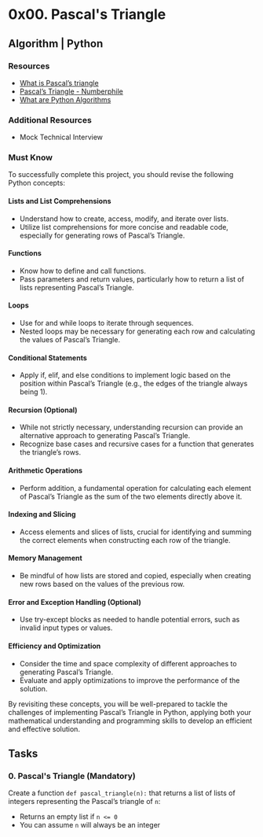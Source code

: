 # 0x00. Pascal's Triangle

## Algorithm | Python

### Resources
- [What is Pascal’s triangle](https://en.wikipedia.org/wiki/Pascal%27s_triangle)
- [Pascal’s Triangle - Numberphile](https://www.youtube.com/watch?v=XMriWTvPXHI)
- [What are Python Algorithms](https://realpython.com/algorithms-python/)

### Additional Resources
- Mock Technical Interview

### Must Know

To successfully complete this project, you should revise the following Python concepts:

#### Lists and List Comprehensions
- Understand how to create, access, modify, and iterate over lists.
- Utilize list comprehensions for more concise and readable code, especially for generating rows of Pascal’s Triangle.

#### Functions
- Know how to define and call functions.
- Pass parameters and return values, particularly how to return a list of lists representing Pascal’s Triangle.

#### Loops
- Use for and while loops to iterate through sequences.
- Nested loops may be necessary for generating each row and calculating the values of Pascal’s Triangle.

#### Conditional Statements
- Apply if, elif, and else conditions to implement logic based on the position within Pascal’s Triangle (e.g., the edges of the triangle always being 1).

#### Recursion (Optional)
- While not strictly necessary, understanding recursion can provide an alternative approach to generating Pascal’s Triangle.
- Recognize base cases and recursive cases for a function that generates the triangle’s rows.

#### Arithmetic Operations
- Perform addition, a fundamental operation for calculating each element of Pascal’s Triangle as the sum of the two elements directly above it.

#### Indexing and Slicing
- Access elements and slices of lists, crucial for identifying and summing the correct elements when constructing each row of the triangle.

#### Memory Management
- Be mindful of how lists are stored and copied, especially when creating new rows based on the values of the previous row.

#### Error and Exception Handling (Optional)
- Use try-except blocks as needed to handle potential errors, such as invalid input types or values.

#### Efficiency and Optimization
- Consider the time and space complexity of different approaches to generating Pascal’s Triangle.
- Evaluate and apply optimizations to improve the performance of the solution.

By revisiting these concepts, you will be well-prepared to tackle the challenges of implementing Pascal’s Triangle in Python, applying both your mathematical understanding and programming skills to develop an efficient and effective solution.

## Tasks

### 0. Pascal's Triangle (Mandatory)

Create a function `def pascal_triangle(n):` that returns a list of lists of integers representing the Pascal’s triangle of `n`:

- Returns an empty list if `n <= 0`
- You can assume `n` will always be an integer

